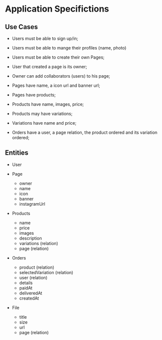 # Application Specifictions

## Use Cases

- Users must be able to sign up/in;
- Users must be able to mange their profiles (name, photo)

- Users must be able to create their own Pages;
- User that created a page is its owner;
- Owner can add collaborators (users) to his page;

- Pages have name, a icon url and banner url;
- Pages have products;

- Products have name, images, price;
- Products may have variations;
- Variations have name and price;

- Orders have a user, a page relation, the product ordered and its variation ordered;

## Entities

- User

- Page

  - owner
  - name
  - icon
  - banner
  - instagramUrl

- Products

  - name
  - price
  - images
  - description
  - variations (relation)
  - page (relation)

- Orders

  - product (relation)
  - selectedVariation (relation)
  - user (relation)
  - details
  - paidAt
  - deliveredAt
  - createdAt

- File

  - title
  - size
  - url
  - page (relation)
